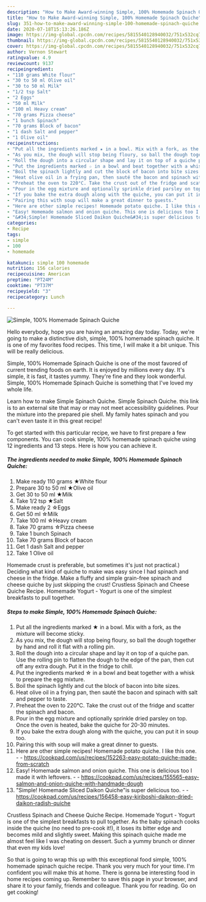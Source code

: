 ```yaml
---
description: "How to Make Award-winning Simple, 100% Homemade Spinach Quiche"
title: "How to Make Award-winning Simple, 100% Homemade Spinach Quiche"
slug: 351-how-to-make-award-winning-simple-100-homemade-spinach-quiche
date: 2020-07-18T15:13:26.186Z
image: https://img-global.cpcdn.com/recipes/5815540128940032/751x532cq70/simple-100-homemade-spinach-quiche-recipe-main-photo.jpg
thumbnail: https://img-global.cpcdn.com/recipes/5815540128940032/751x532cq70/simple-100-homemade-spinach-quiche-recipe-main-photo.jpg
cover: https://img-global.cpcdn.com/recipes/5815540128940032/751x532cq70/simple-100-homemade-spinach-quiche-recipe-main-photo.jpg
author: Vernon Stewart
ratingvalue: 4.9
reviewcount: 9137
recipeingredient:
- "110 grams White flour"
- "30 to 50 ml Olive oil"
- "30 to 50 ml Milk"
- "1/2 tsp Salt"
- "2 Eggs"
- "50 ml Milk"
- "100 ml Heavy cream"
- "70 grams Pizza cheese"
- "1 bunch Spinach"
- "70 grams Block of bacon"
- "1 dash Salt and pepper"
- "1 Olive oil"
recipeinstructions:
- "Put all the ingredients marked ★ in a bowl. Mix with a fork, as the mixture will become sticky."
- "As you mix, the dough will stop being floury, so ball the dough together by hand and roll it flat with a rolling pin."
- "Roll the dough into a circular shape and lay it on top of a quiche pan. Use the rolling pin to flatten the dough to the edge of the pan, then cut off any extra dough. Put it in the fridge to chill."
- "Put the ingredients marked ☆ in a bowl and beat together with a whisk to prepare the egg mixture."
- "Boil the spinach lightly and cut the block of bacon into bite sizes."
- "Heat olive oil in a frying pan, then sauté the bacon and spinach with salt and pepper to taste."
- "Preheat the oven to 220°C. Take the crust out of the fridge and scatter the spinach and bacon."
- "Pour in the egg mixture and optionally sprinkle dried parsley on top. Once the oven is heated, bake the quiche for 20-30 minutes."
- "If you bake the extra dough along with the quiche, you can put it in soup too."
- "Pairing this with soup will make a great dinner to guests."
- "Here are other simple recipes! Homemade potato quiche. I like this one.  https://cookpad.com/us/recipes/152263-easy-potato-quiche-made-from-scratch"
- "Easy! Homemade salmon and onion quiche. This one is delicious too I made it with leftovers.  https://cookpad.com/us/recipes/155565-easy-salmon-and-onion-quiche-with-handmade-dough"
- "&#34;Simple! Homemade Sliced Daikon Quiche&#34;is super delicious too.  https://cookpad.com/us/recipes/156458-easy-kiriboshi-daikon-dried-daikon-radish-quiche"
categories:
- Recipe
tags:
- simple
- 100
- homemade

katakunci: simple 100 homemade 
nutrition: 156 calories
recipecuisine: American
preptime: "PT24M"
cooktime: "PT37M"
recipeyield: "3"
recipecategory: Lunch

---
```



![Simple, 100% Homemade Spinach Quiche](https://img-global.cpcdn.com/recipes/5815540128940032/751x532cq70/simple-100-homemade-spinach-quiche-recipe-main-photo.jpg)

Hello everybody, hope you are having an amazing day today. Today, we're going to make a distinctive dish, simple, 100% homemade spinach quiche. It is one of my favorites food recipes. This time, I will make it a bit unique. This will be really delicious.

Simple, 100% Homemade Spinach Quiche is one of the most favored of current trending foods on earth. It is enjoyed by millions every day. It's simple, it is fast, it tastes yummy. They're fine and they look wonderful. Simple, 100% Homemade Spinach Quiche is something that I've loved my whole life.

Learn how to make Simple Spinach Quiche. Simple Spinach Quiche. this link is to an external site that may or may not meet accessibility guidelines. Pour the mixture into the prepared pie shell. My family hates spinach and you can&#39;t even taste it in this great recipe!


To get started with this particular recipe, we have to first prepare a few components. You can cook simple, 100% homemade spinach quiche using 12 ingredients and 13 steps. Here is how you can achieve it.

<!--inarticleads1-->

##### The ingredients needed to make Simple, 100% Homemade Spinach Quiche:

1. Make ready 110 grams ★White flour
1. Prepare 30 to 50 ml ★Olive oil
1. Get 30 to 50 ml ★Milk
1. Take 1/2 tsp ★Salt
1. Make ready 2 ☆Eggs
1. Get 50 ml ☆Milk
1. Take 100 ml ☆Heavy cream
1. Take 70 grams ☆Pizza cheese
1. Take 1 bunch Spinach
1. Take 70 grams Block of bacon
1. Get 1 dash Salt and pepper
1. Take 1 Olive oil


Homemade crust is preferable, but sometimes it&#39;s just not practical.) Deciding what kind of quiche to make was easy since I had spinach and cheese in the fridge. Make a fluffy and simple grain-free spinach and cheese quiche by just skipping the crust! Crustless Spinach and Cheese Quiche Recipe. Homemade Yogurt - Yogurt is one of the simplest breakfasts to pull together. 

<!--inarticleads2-->

##### Steps to make Simple, 100% Homemade Spinach Quiche:

1. Put all the ingredients marked ★ in a bowl. Mix with a fork, as the mixture will become sticky.
1. As you mix, the dough will stop being floury, so ball the dough together by hand and roll it flat with a rolling pin.
1. Roll the dough into a circular shape and lay it on top of a quiche pan. Use the rolling pin to flatten the dough to the edge of the pan, then cut off any extra dough. Put it in the fridge to chill.
1. Put the ingredients marked ☆ in a bowl and beat together with a whisk to prepare the egg mixture.
1. Boil the spinach lightly and cut the block of bacon into bite sizes.
1. Heat olive oil in a frying pan, then sauté the bacon and spinach with salt and pepper to taste.
1. Preheat the oven to 220°C. Take the crust out of the fridge and scatter the spinach and bacon.
1. Pour in the egg mixture and optionally sprinkle dried parsley on top. Once the oven is heated, bake the quiche for 20-30 minutes.
1. If you bake the extra dough along with the quiche, you can put it in soup too.
1. Pairing this with soup will make a great dinner to guests.
1. Here are other simple recipes! Homemade potato quiche. I like this one. -  - https://cookpad.com/us/recipes/152263-easy-potato-quiche-made-from-scratch
1. Easy! Homemade salmon and onion quiche. This one is delicious too I made it with leftovers. -  - https://cookpad.com/us/recipes/155565-easy-salmon-and-onion-quiche-with-handmade-dough
1. &#34;Simple! Homemade Sliced Daikon Quiche&#34;is super delicious too. -  - https://cookpad.com/us/recipes/156458-easy-kiriboshi-daikon-dried-daikon-radish-quiche


Crustless Spinach and Cheese Quiche Recipe. Homemade Yogurt - Yogurt is one of the simplest breakfasts to pull together. As the baby spinach cooks inside the quiche (no need to pre-cook it!), it loses its bitter edge and becomes mild and slightly sweet. Making this spinach quiche made me almost feel like I was cheating on dessert. Such a yummy brunch or dinner that even my kids love! 

So that is going to wrap this up with this exceptional food simple, 100% homemade spinach quiche recipe. Thank you very much for your time. I'm confident you will make this at home. There is gonna be interesting food in home recipes coming up. Remember to save this page in your browser, and share it to your family, friends and colleague. Thank you for reading. Go on get cooking!

